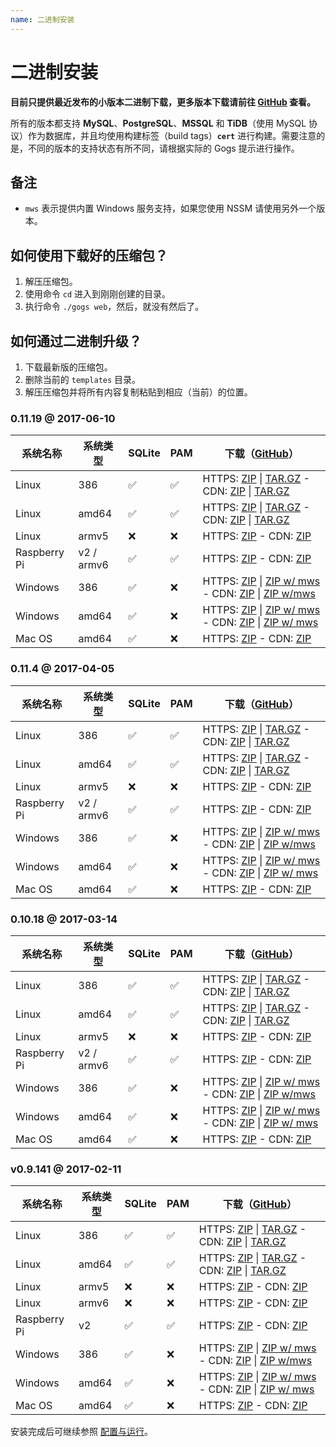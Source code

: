 ```yaml
---
name: 二进制安装
---
```


# 二进制安装

**目前只提供最近发布的小版本二进制下载，更多版本下载请前往 [GitHub](https://github.com/gogits/gogs/releases) 查看。**

所有的版本都支持 **MySQL**、**PostgreSQL**、**MSSQL** 和 **TiDB**（使用 MySQL 协议）作为数据库，并且均使用构建标签（build tags）**`cert`** 进行构建。需要注意的是，不同的版本的支持状态有所不同，请根据实际的 Gogs 提示进行操作。

## 备注

- `mws` 表示提供内置 Windows 服务支持，如果您使用 NSSM 请使用另外一个版本。

## 如何使用下载好的压缩包？

1. 解压压缩包。
2. 使用命令 `cd` 进入到刚刚创建的目录。
3. 执行命令 `./gogs web`，然后，就没有然后了。

## 如何通过二进制升级？

1. 下载最新版的压缩包。
2. 删除当前的 `templates` 目录。
3. 解压压缩包并将所有内容复制粘贴到相应（当前）的位置。

### 0.11.19 @ 2017-06-10

|系统名称|系统类型|SQLite|PAM|下载（[GitHub](https://github.com/gogits/gogs/releases/tag/v0.11.19)）|
|------|----|------|---|--------|
|Linux|386|✅|✅|HTTPS: [ZIP](https://dl.gogs.io/0.11.19/linux_386.zip) \| [TAR.GZ](https://dl.gogs.io/0.11.19/linux_386.tar.gz) - CDN: [ZIP](http://7d9nal.com2.z0.glb.qiniucdn.com/0.11.19/linux_386.zip) \| [TAR.GZ](http://7d9nal.com2.z0.glb.qiniucdn.com/0.11.19/linux_386.tar.gz)|
|Linux|amd64|✅|✅|HTTPS: [ZIP](https://dl.gogs.io/0.11.19/linux_amd64.zip) \| [TAR.GZ](https://dl.gogs.io/0.11.19/linux_amd64.tar.gz) - CDN: [ZIP](http://7d9nal.com2.z0.glb.qiniucdn.com/0.11.19/linux_amd64.zip) \| [TAR.GZ](http://7d9nal.com2.z0.glb.qiniucdn.com/0.11.19/linux_amd64.tar.gz)|
|Linux|armv5|❌|❌|HTTPS: [ZIP](https://dl.gogs.io/0.11.19/linux_armv5.zip) - CDN: [ZIP](http://7d9nal.com2.z0.glb.qiniucdn.com/0.11.19/linux_armv5.zip)|
|Raspberry Pi|v2 / armv6|✅|✅|HTTPS: [ZIP](https://dl.gogs.io/0.11.19/raspi2_armv6.zip) - CDN: [ZIP](http://7d9nal.com2.z0.glb.qiniucdn.com/0.11.19/raspi2_armv6.zip)|
|Windows|386|✅|❌|HTTPS: [ZIP](https://dl.gogs.io/0.11.19/windows_386.zip) \| [ZIP w/ mws](https://dl.gogs.io/0.11.19/windows_386_mws.zip) - CDN: [ZIP](http://7d9nal.com2.z0.glb.qiniucdn.com/0.11.19/windows_386.zip) \| [ZIP w/mws](http://7d9nal.com2.z0.glb.qiniucdn.com/0.11.19/windows_386_mws.zip)|
|Windows|amd64|✅|❌|HTTPS: [ZIP](https://dl.gogs.io/0.11.19/windows_amd64.zip) \| [ZIP w/ mws](https://dl.gogs.io/0.11.19/windows_amd64_mws.zip) - CDN: [ZIP](http://7d9nal.com2.z0.glb.qiniucdn.com/0.11.19/windows_amd64.zip) \| [ZIP w/ mws](http://7d9nal.com2.z0.glb.qiniucdn.com/0.11.19/windows_amd64_mws.zip)|
|Mac OS|amd64|✅|❌|HTTPS: [ZIP](https://dl.gogs.io/0.11.19/darwin_amd64.zip) - CDN: [ZIP](http://7d9nal.com2.z0.glb.qiniucdn.com/0.11.19/darwin_amd64.zip)|

### 0.11.4 @ 2017-04-05

|系统名称|系统类型|SQLite|PAM|下载（[GitHub](https://github.com/gogits/gogs/releases/tag/v0.11.4)）|
|------|----|------|---|--------|
|Linux|386|✅|✅|HTTPS: [ZIP](https://dl.gogs.io/0.11.4/linux_386.zip) \| [TAR.GZ](https://dl.gogs.io/0.11.4/linux_386.tar.gz) - CDN: [ZIP](http://7d9nal.com2.z0.glb.qiniucdn.com/0.11.4/linux_386.zip) \| [TAR.GZ](http://7d9nal.com2.z0.glb.qiniucdn.com/0.11.4/linux_386.tar.gz)|
|Linux|amd64|✅|✅|HTTPS: [ZIP](https://dl.gogs.io/0.11.4/linux_amd64.zip) \| [TAR.GZ](https://dl.gogs.io/0.11.4/linux_amd64.tar.gz) - CDN: [ZIP](http://7d9nal.com2.z0.glb.qiniucdn.com/0.11.4/linux_amd64.zip) \| [TAR.GZ](http://7d9nal.com2.z0.glb.qiniucdn.com/0.11.4/linux_amd64.tar.gz)|
|Linux|armv5|❌|❌|HTTPS: [ZIP](https://dl.gogs.io/0.11.4/linux_armv5.zip) - CDN: [ZIP](http://7d9nal.com2.z0.glb.qiniucdn.com/0.11.4/linux_armv5.zip)|
|Raspberry Pi|v2 / armv6|✅|✅|HTTPS: [ZIP](https://dl.gogs.io/0.11.4/raspi2_armv6.zip) - CDN: [ZIP](http://7d9nal.com2.z0.glb.qiniucdn.com/0.11.4/raspi2_armv6.zip)|
|Windows|386|✅|❌|HTTPS: [ZIP](https://dl.gogs.io/0.11.4/windows_386.zip) \| [ZIP w/ mws](https://dl.gogs.io/0.11.4/windows_386_mws.zip) - CDN: [ZIP](http://7d9nal.com2.z0.glb.qiniucdn.com/0.11.4/windows_386.zip) \| [ZIP w/mws](http://7d9nal.com2.z0.glb.qiniucdn.com/0.11.4/windows_386_mws.zip)|
|Windows|amd64|✅|❌|HTTPS: [ZIP](https://dl.gogs.io/0.11.4/windows_amd64.zip) \| [ZIP w/ mws](https://dl.gogs.io/0.11.4/windows_amd64_mws.zip) - CDN: [ZIP](http://7d9nal.com2.z0.glb.qiniucdn.com/0.11.4/windows_amd64.zip) \| [ZIP w/ mws](http://7d9nal.com2.z0.glb.qiniucdn.com/0.11.4/windows_amd64_mws.zip)|
|Mac OS|amd64|✅|❌|HTTPS: [ZIP](https://dl.gogs.io/0.11.4/darwin_amd64.zip) - CDN: [ZIP](http://7d9nal.com2.z0.glb.qiniucdn.com/0.11.4/darwin_amd64.zip)|

### 0.10.18 @ 2017-03-14

|系统名称|系统类型|SQLite|PAM|下载（[GitHub](https://github.com/gogits/gogs/releases/tag/v0.10.18)）|
|------|----|------|---|--------|
|Linux|386|✅|✅|HTTPS: [ZIP](https://dl.gogs.io/0.10.18/linux_386.zip) \| [TAR.GZ](https://dl.gogs.io/0.10.18/linux_386.tar.gz) - CDN: [ZIP](http://7d9nal.com2.z0.glb.qiniucdn.com/0.10.18/linux_386.zip) \| [TAR.GZ](http://7d9nal.com2.z0.glb.qiniucdn.com/0.10.18/linux_386.tar.gz)|
|Linux|amd64|✅|✅|HTTPS: [ZIP](https://dl.gogs.io/0.10.18/linux_amd64.zip) \| [TAR.GZ](https://dl.gogs.io/0.10.18/linux_amd64.tar.gz) - CDN: [ZIP](http://7d9nal.com2.z0.glb.qiniucdn.com/0.10.18/linux_amd64.zip) \| [TAR.GZ](http://7d9nal.com2.z0.glb.qiniucdn.com/0.10.18/linux_amd64.tar.gz)|
|Linux|armv5|❌|❌|HTTPS: [ZIP](https://dl.gogs.io/0.10.18/linux_armv5.zip) - CDN: [ZIP](http://7d9nal.com2.z0.glb.qiniucdn.com/0.10.18/linux_armv5.zip)|
|Raspberry Pi|v2 / armv6|✅|✅|HTTPS: [ZIP](https://dl.gogs.io/0.10.18/raspi2_armv6.zip) - CDN: [ZIP](http://7d9nal.com2.z0.glb.qiniucdn.com/0.10.18/raspi2_armv6.zip)|
|Windows|386|✅|❌|HTTPS: [ZIP](https://dl.gogs.io/0.10.18/windows_386.zip) \| [ZIP w/ mws](https://dl.gogs.io/0.10.18/windows_386_mws.zip) - CDN: [ZIP](http://7d9nal.com2.z0.glb.qiniucdn.com/0.10.18/windows_386.zip) \| [ZIP w/mws](http://7d9nal.com2.z0.glb.qiniucdn.com/0.10.18/windows_386_mws.zip)|
|Windows|amd64|✅|❌|HTTPS: [ZIP](https://dl.gogs.io/0.10.18/windows_amd64.zip) \| [ZIP w/ mws](https://dl.gogs.io/0.10.18/windows_amd64_mws.zip) - CDN: [ZIP](http://7d9nal.com2.z0.glb.qiniucdn.com/0.10.18/windows_amd64.zip) \| [ZIP w/ mws](http://7d9nal.com2.z0.glb.qiniucdn.com/0.10.18/windows_amd64_mws.zip)|
|Mac OS|amd64|✅|❌|HTTPS: [ZIP](https://dl.gogs.io/0.10.18/darwin_amd64.zip) - CDN: [ZIP](http://7d9nal.com2.z0.glb.qiniucdn.com/0.10.18/darwin_amd64.zip)|

### v0.9.141 @ 2017-02-11

|系统名称|系统类型|SQLite|PAM|下载（[GitHub](https://github.com/gogits/gogs/releases/tag/v0.9.141)）|
|------|----|------|---|--------|
|Linux|386|✅|✅|HTTPS: [ZIP](https://dl.gogs.io/gogs_v0.9.141_linux_386.zip) \| [TAR.GZ](https://dl.gogs.io/gogs_v0.9.141_linux_386.tar.gz) - CDN: [ZIP](http://7d9nal.com2.z0.glb.qiniucdn.com/gogs_v0.9.141_linux_386.zip) \| [TAR.GZ](http://7d9nal.com2.z0.glb.qiniucdn.com/gogs_v0.9.141_linux_386.tar.gz)|
|Linux|amd64|✅|✅|HTTPS: [ZIP](https://dl.gogs.io/gogs_v0.9.141_linux_amd64.zip) \| [TAR.GZ](https://dl.gogs.io/gogs_v0.9.141_linux_amd64.tar.gz) - CDN: [ZIP](http://7d9nal.com2.z0.glb.qiniucdn.com/gogs_v0.9.141_linux_amd64.zip) \| [TAR.GZ](http://7d9nal.com2.z0.glb.qiniucdn.com/gogs_v0.9.141_linux_amd64.tar.gz)|
|Linux|armv5|❌|❌|HTTPS: [ZIP](https://dl.gogs.io/gogs_v0.9.141_linux_armv5.zip) - CDN: [ZIP](http://7d9nal.com2.z0.glb.qiniucdn.com/gogs_v0.9.141_linux_armv5.zip)|
|Linux|armv6|❌|❌|HTTPS: [ZIP](https://dl.gogs.io/gogs_v0.9.141_linux_armv6.zip) - CDN: [ZIP](http://7d9nal.com2.z0.glb.qiniucdn.com/gogs_v0.9.141_linux_armv6.zip)|
|Raspberry Pi|v2|✅|✅|HTTPS: [ZIP](https://dl.gogs.io/gogs_v0.9.141_raspi2_armv6.zip) - CDN: [ZIP](http://7d9nal.com2.z0.glb.qiniucdn.com/gogs_v0.9.141_raspi2_armv6.zip)|
|Windows|386|✅|❌|HTTPS: [ZIP](https://dl.gogs.io/gogs_v0.9.141_windows_386.zip) \| [ZIP w/ mws](https://dl.gogs.io/gogs_v0.9.141_windows_386_mws.zip) - CDN: [ZIP](http://7d9nal.com2.z0.glb.qiniucdn.com/gogs_v0.9.141_windows_386.zip) \| [ZIP w/mws](http://7d9nal.com2.z0.glb.qiniucdn.com/gogs_v0.9.141_windows_386_mws.zip)|
|Windows|amd64|✅|❌|HTTPS: [ZIP](https://dl.gogs.io/gogs_v0.9.141_windows_amd64.zip) \| [ZIP w/ mws](https://dl.gogs.io/gogs_v0.9.141_windows_amd64_mws.zip) - CDN: [ZIP](http://7d9nal.com2.z0.glb.qiniucdn.com/gogs_v0.9.141_windows_amd64.zip) \| [ZIP w/ mws](http://7d9nal.com2.z0.glb.qiniucdn.com/gogs_v0.9.141_windows_amd64_mws.zip)|
|Mac OS|amd64|✅|❌|HTTPS: [ZIP](https://dl.gogs.io/gogs_v0.9.141_darwin_amd64.zip) - CDN: [ZIP](http://7d9nal.com2.z0.glb.qiniucdn.com/gogs_v0.9.141_darwin_amd64.zip)|

安装完成后可继续参照 [配置与运行](configuration_and_run.html)。
